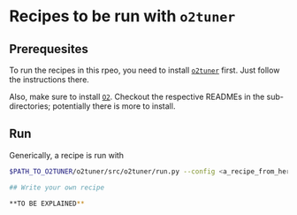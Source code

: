 # Recipes to be run with `o2tuner`

## Prerequesites
To run the recipes in this rpeo, you need to install [`o2tuner`](https://github.com/mconcas/o2tuner) first. Just follow the instructions there.

Also, make sure to install [`O2`](https://github.com/AliceO2Group/AliceO2). Checkout the respective READMEs in the sub-directories; potentially there is more to install.

## Run
Generically, a recipe is run with

```bash
$PATH_TO_O2TUNER/o2tuner/src/o2tuner/run.py --config <a_recipe_from_here> [--work-dir <dir/where/to/run/in]

## Write your own recipe

**TO BE EXPLAINED**
